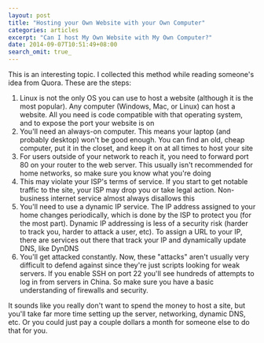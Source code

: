 ```yaml
---
layout: post
title: "Hosting your Own Website with your Own Computer"
categories: articles
excerpt: "Can I host My Own Website with My Own Computer?"
date: 2014-09-07T10:51:49+08:00
search_omit: true_
---
```



This is an interesting topic. I collected this method while reading someone's idea from Quora.
These are the steps:

1. Linux is not the only OS you can use to host a website (although it is the most popular). Any computer (Windows, Mac, or Linux) can host a website. All you need is code compatible with that operating system, and to expose the port your website is on
2. You'll need an always-on computer. This means your laptop (and probably desktop) won't be good enough. You can find an old, cheap computer, put it in the closet, and keep it on at all times to host your site
3. For users outside of your network to reach it, you need to forward port 80 on your router to the web server. This usually isn't recommended for home networks, so make sure you know what you're doing
4. This may violate your ISP's terms of service. If you start to get notable traffic to the site, your ISP may drop you or take legal action. Non-business internet service almost always disallows this
5. You'll need to use a dynamic IP service. The IP address assigned to your home changes periodically, which is done by the ISP to protect you (for the most part). Dynamic IP addressing is less of a security risk (harder to track you, harder to attack a user, etc). To assign a URL to your IP, there are services out there that track your IP and dynamically update DNS, like DynDNS
6. You'll get attacked constantly. Now, these "attacks" aren't usually very difficult to defend against since they're just scripts looking for weak servers. If you enable SSH on port 22 you'll see hundreds of attempts to log in from servers in China. So make sure you have a basic understanding of firewalls and security.

It sounds like you really don't want to spend the money to host a site, but you'll take far more time setting up the server, networking, dynamic DNS, etc. Or you could just pay a couple dollars a month for someone else to do that for you.
